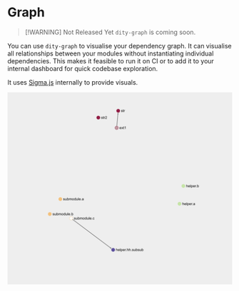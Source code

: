 # Graph
> [!WARNING] Not Released Yet
> `dity-graph` is coming soon.
> 
You can use `dity-graph` to visualise your dependency graph. It can visualise all relationships between your modules without instantiating individual dependencies. This 
makes it feasible to run it on CI or to add it to your internal dashboard for quick codebase exploration.

It uses [Sigma.js](https://www.sigmajs.org/) internally to provide visuals.

![Graph View](./graph.png)